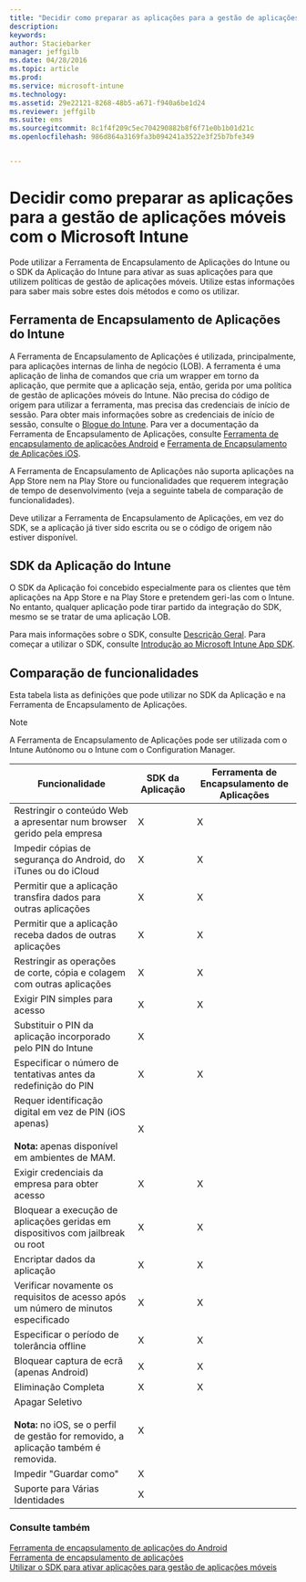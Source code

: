 ```yaml
---
title: "Decidir como preparar as aplicações para a gestão de aplicações móveis com o Microsoft Intune | Microsoft Intune"
description: 
keywords: 
author: Staciebarker
manager: jeffgilb
ms.date: 04/28/2016
ms.topic: article
ms.prod: 
ms.service: microsoft-intune
ms.technology: 
ms.assetid: 29e22121-8268-48b5-a671-f940a6be1d24
ms.reviewer: jeffgilb
ms.suite: ems
ms.sourcegitcommit: 8c1f4f209c5ec704290882b8f6f71e0b1b01d21c
ms.openlocfilehash: 986d864a3169fa3b094241a3522e3f25b7bfe349


---
```


# Decidir como preparar as aplicações para a gestão de aplicações móveis com o Microsoft Intune
Pode utilizar a Ferramenta de Encapsulamento de Aplicações do Intune ou o SDK da Aplicação do Intune para ativar as suas aplicações para que utilizem políticas de gestão de aplicações móveis. Utilize estas informações para saber mais sobre estes dois métodos e como os utilizar.

## Ferramenta de Encapsulamento de Aplicações do Intune
A Ferramenta de Encapsulamento de Aplicações é utilizada, principalmente, para aplicações internas de linha de negócio (LOB). A ferramenta é uma aplicação de linha de comandos que cria um wrapper em torno da aplicação, que permite que a aplicação seja, então, gerida por uma política de gestão de aplicações móveis do Intune. Não precisa do código de origem para utilizar a ferramenta, mas precisa das credenciais de início de sessão.  Para obter mais informações sobre as credenciais de início de sessão, consulte o [Blogue do Intune](https://blogs.technet.microsoft.com/enterprisemobility/2015/02/25/how-to-obtain-the-prerequisites-for-the-intune-app-wrapping-tool-for-ios/). Para ver a documentação da Ferramenta de Encapsulamento de Aplicações, consulte [Ferramenta de encapsulamento de aplicações Android](prepare-android-apps-for-mobile-application-management-with-the-microsoft-intune-app-wrapping-tool.md) e [Ferramenta de Encapsulamento de Aplicações iOS](prepare-ios-apps-for-mobile-application-management-with-the-microsoft-intune-app-wrapping-tool.md).

A Ferramenta de Encapsulamento de Aplicações não suporta aplicações na App Store nem na Play Store ou funcionalidades que requerem integração de tempo de desenvolvimento (veja a seguinte tabela de comparação de funcionalidades).

Deve utilizar a Ferramenta de Encapsulamento de Aplicações, em vez do SDK, se a aplicação já tiver sido escrita ou se o código de origem não estiver disponível.

## SDK da Aplicação do Intune
O SDK da Aplicação foi concebido especialmente para os clientes que têm aplicações na App Store e na Play Store e pretendem geri-las com o Intune. No entanto, qualquer aplicação pode tirar partido da integração do SDK, mesmo se se tratar de uma aplicação LOB.

Para mais informações sobre o SDK, consulte [Descrição Geral](/intune/develop/intune-app-sdk). Para começar a utilizar o SDK, consulte [Introdução ao Microsoft Intune App SDK](/intune/develop/intune-app-sdk-get-started).

## Comparação de funcionalidades
Esta tabela lista as definições que pode utilizar no SDK da Aplicação e na Ferramenta de Encapsulamento de Aplicações.

> [!NOTE]
> A Ferramenta de Encapsulamento de Aplicações pode ser utilizada com o Intune Autónomo ou o Intune com o Configuration Manager.

|Funcionalidade|SDK da Aplicação|Ferramenta de Encapsulamento de Aplicações|
|-----------|---------------------|-----------|
|Restringir o conteúdo Web a apresentar num browser gerido pela empresa|X|X|
|Impedir cópias de segurança do Android, do iTunes ou do iCloud|X|X|
|Permitir que a aplicação transfira dados para outras aplicações|X|X|
|Permitir que a aplicação receba dados de outras aplicações|X|X|
|Restringir as operações de corte, cópia e colagem com outras aplicações|X|X|
|Exigir PIN simples para acesso|X|X|
|Substituir o PIN da aplicação incorporado pelo PIN do Intune|X||
|Especificar o número de tentativas antes da redefinição do PIN|X|X|
|Requer identificação digital em vez de PIN (iOS apenas)<br></br>**Nota:** apenas disponível em ambientes de MAM.|X||
|Exigir credenciais da empresa para obter acesso|X|X|
|Bloquear a execução de aplicações geridas em dispositivos com jailbreak ou root|X|X|
|Encriptar dados da aplicação|X|X|
|Verificar novamente os requisitos de acesso após um número de minutos especificado|X|X|
|Especificar o período de tolerância offline|X|X|
|Bloquear captura de ecrã (apenas Android)|X|X|
|Eliminação Completa|X|X|
|Apagar Seletivo <br></br>**Nota:** no iOS, se o perfil de gestão for removido, a aplicação também é removida.|X||
|Impedir "Guardar como" |X||
|Suporte para Várias Identidades|X||

### Consulte também
[Ferramenta de encapsulamento de aplicações do Android](prepare-android-apps-for-mobile-application-management-with-the-microsoft-intune-app-wrapping-tool.md)</br>
[Ferramenta de encapsulamento de aplicações](prepare-ios-apps-for-mobile-application-management-with-the-microsoft-intune-app-wrapping-tool.md)</br>
[Utilizar o SDK para ativar aplicações para gestão de aplicações móveis](use-the-sdk-to-enable-apps-for-mobile-application-management.md)



<!--HONumber=Jun16_HO4-->


